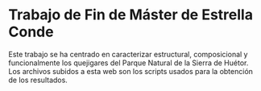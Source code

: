 # Trabajo de Fin de Máster de Estrella Conde
Este trabajo se ha centrado en caracterizar estructural, composicional y funcionalmente los quejigares del Parque Natural de la Sierra de Huétor.
Los archivos subidos a esta web son los scripts usados para la obtención de los resultados.
